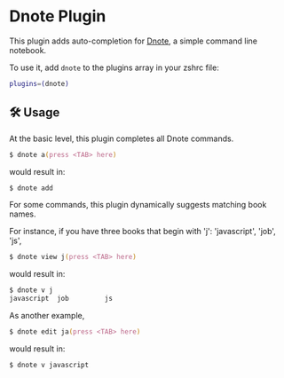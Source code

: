 # Dnote Plugin

This plugin adds auto-completion for [Dnote](https://www.getdnote.com/), a simple command line notebook.

To use it, add `dnote` to the plugins array in your zshrc file:

```zsh
plugins=(dnote)
```

## 🛠️ Usage

At the basic level, this plugin completes all Dnote commands.

```zsh
$ dnote a(press <TAB> here)
```

would result in:

```zsh
$ dnote add
```

For some commands, this plugin dynamically suggests matching book names.

For instance, if you have three books that begin with 'j': 'javascript', 'job', 'js',

```zsh
$ dnote view j(press <TAB> here)
```

would result in:

```zsh
$ dnote v j
javascript  job         js
```

As another example,

```zsh
$ dnote edit ja(press <TAB> here)
```

would result in:


```zsh
$ dnote v javascript
``````
